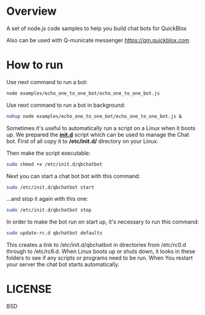 # Overview
A set of node.js code samples to help you build chat bots for QuickBlox

Also can be used with Q-municate messenger https://qm.quickblox.com 

# How to run
Use next command to run a bot:
```bash
node examples/echo_one_to_one_bot/echo_one_to_one_bot.js 
```

Use next command to run a bot in background:
```bash
nohup node examples/echo_one_to_one_bot/echo_one_to_one_bot.js & 
```

Sometimes it's useful to automatically run a script on a Linux when it boots up.
We prepared the [**init.d**](https://github.com/QuickBlox/chat_bots-sdk/tree/master/init.d) script which can be used to manage the Chat bot.
First of all copy it to **/etc/init.d/** directory on your Linux.

Then make the script executable:
```bash
sudo chmod +x /etc/init.d/qbchatbot
```

Next you can start a chat bot bot with this command:
```bash
sudo /etc/init.d/qbchatbot start
```

...and stop it again with this one:
```bash
sudo /etc/init.d/qbchatbot stop
```

In order to make the bot run on start up, it's necessary to run this command:
```bash
sudo update-rc.d qbchatbot defaults
```

This creates a link to /etc/init.d/qbchatbot in directories from /etc/rc0.d through to /etc/rc6.d. When Linux boots up or shuts down, it looks in these folders to see if any scripts or programs need to be run. When You restart your server the chat bot starts automatically.

# LICENSE
BSD
